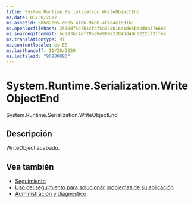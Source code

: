 ```yaml
---
title: System.Runtime.Serialization.WriteObjectEnd
ms.date: 03/30/2017
ms.assetid: 586d2b65-d8eb-4186-9400-40ae4e163161
ms.openlocfilehash: 2536df5e7b1cfaf5a378b16a1de5bd2d0a376683
ms.sourcegitcommit: bc293b14af795e0e999e3304dd40c0222cf2ffe4
ms.translationtype: MT
ms.contentlocale: es-ES
ms.lasthandoff: 11/26/2020
ms.locfileid: "96280993"
---
```

# <a name="systemruntimeserializationwriteobjectend"></a>System.Runtime.Serialization.WriteObjectEnd

System.Runtime.Serialization.WriteObjectEnd  
  
## <a name="description"></a>Descripción  

 WriteObject acabado.  
  
## <a name="see-also"></a>Vea también

- [Seguimiento](index.md)
- [Uso del seguimiento para solucionar problemas de su aplicación](using-tracing-to-troubleshoot-your-application.md)
- [Administración y diagnóstico](../index.md)
